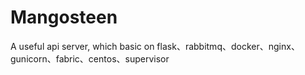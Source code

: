 # Mangosteen
A useful api server, which basic on flask、rabbitmq、docker、nginx、gunicorn、fabric、centos、supervisor
